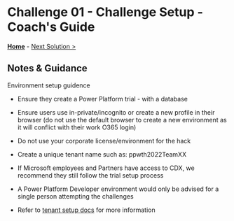 # Challenge 01 - Challenge Setup - Coach's Guide 

**[Home](./README.md)** - [Next Solution >](./Solution-02.md)

## Notes & Guidance

Environment setup guidence
- Ensure they create a Power Platform trial - with a database
- Ensure users use in-private/incognito or create a new profile in their browser (do not use the default browser to create a new environment as it will conflict with their work O365 login)
- Do not use your corporate license/environment for the hack
- Create a unique tenant name such as: ppwth2022TeamXX

- If Microsoft employees and Partners have access to CDX, we recommend they still follow the trial setup process
- A Power Platform Developer environment would only be advised for a single person attempting the challenges

- Refer to [tenant setup docs](./Solutions/TenantSetup_Coach.pdf) for more information
